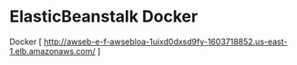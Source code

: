 # ElasticBeanstalk Docker

Docker [ http://awseb-e-f-awsebloa-1uixd0dxsd9fy-1603718852.us-east-1.elb.amazonaws.com/ ] 
